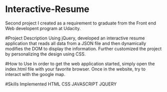 # Interactive-Resume
Second project I created as a requirement to graduate from the Front end Web developent program at Udacity.

#Project Description
Using jQuery, developed an interactive resume application that reads all data from a JSON file
and then dynamically modifies the DOM to display the information. Further customized the project by personalizing the design using CSS.

#How to Use
In order to get the web application started, simply open the index.html file with your favorite browser. Once in the website,
try to interact with the google map.

#Skills Implemented
HTML
CSS 
JAVASCRIPT 
JQUERY

